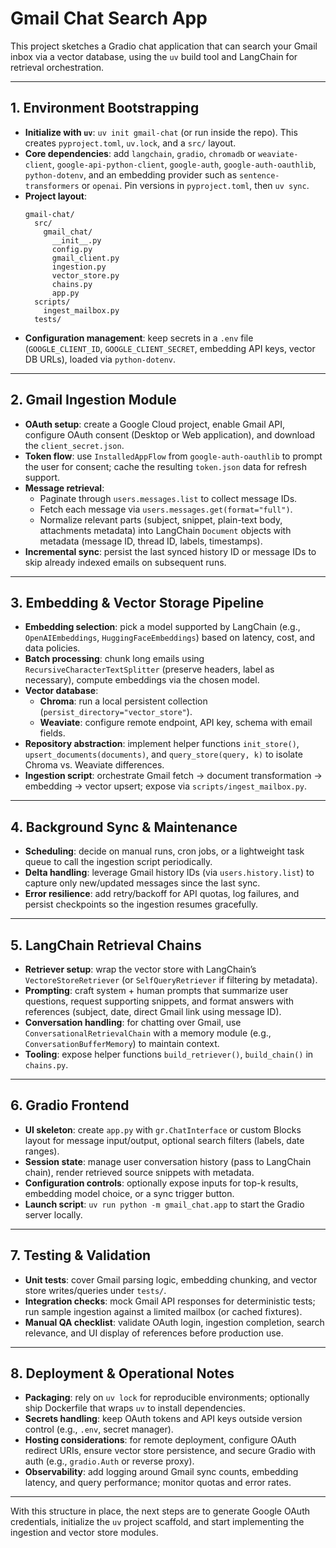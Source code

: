 # Gmail Chat Search App

This project sketches a Gradio chat application that can search your Gmail inbox via a vector database, using the `uv` build tool and LangChain for retrieval orchestration.

---

## 1. Environment Bootstrapping

- **Initialize with `uv`**: `uv init gmail-chat` (or run inside the repo). This creates `pyproject.toml`, `uv.lock`, and a `src/` layout.
- **Core dependencies**: add `langchain`, `gradio`, `chromadb` or `weaviate-client`, `google-api-python-client`, `google-auth`, `google-auth-oauthlib`, `python-dotenv`, and an embedding provider such as `sentence-transformers` or `openai`. Pin versions in `pyproject.toml`, then `uv sync`.
- **Project layout**:
  ```
  gmail-chat/
    src/
      gmail_chat/
        __init__.py
        config.py
        gmail_client.py
        ingestion.py
        vector_store.py
        chains.py
        app.py
    scripts/
      ingest_mailbox.py
    tests/
  ```
- **Configuration management**: keep secrets in a `.env` file (`GOOGLE_CLIENT_ID`, `GOOGLE_CLIENT_SECRET`, embedding API keys, vector DB URLs), loaded via `python-dotenv`.

---

## 2. Gmail Ingestion Module

- **OAuth setup**: create a Google Cloud project, enable Gmail API, configure OAuth consent (Desktop or Web application), and download the `client_secret.json`.
- **Token flow**: use `InstalledAppFlow` from `google-auth-oauthlib` to prompt the user for consent; cache the resulting `token.json` data for refresh support.
- **Message retrieval**:
  - Paginate through `users.messages.list` to collect message IDs.
  - Fetch each message via `users.messages.get(format="full")`.
  - Normalize relevant parts (subject, snippet, plain-text body, attachments metadata) into LangChain `Document` objects with metadata (message ID, thread ID, labels, timestamps).
- **Incremental sync**: persist the last synced history ID or message IDs to skip already indexed emails on subsequent runs.

---

## 3. Embedding & Vector Storage Pipeline

- **Embedding selection**: pick a model supported by LangChain (e.g., `OpenAIEmbeddings`, `HuggingFaceEmbeddings`) based on latency, cost, and data policies.
- **Batch processing**: chunk long emails using `RecursiveCharacterTextSplitter` (preserve headers, label as necessary), compute embeddings via the chosen model.
- **Vector database**:
  - **Chroma**: run a local persistent collection (`persist_directory="vector_store"`).
  - **Weaviate**: configure remote endpoint, API key, schema with email fields.
- **Repository abstraction**: implement helper functions `init_store()`, `upsert_documents(documents)`, and `query_store(query, k)` to isolate Chroma vs. Weaviate differences.
- **Ingestion script**: orchestrate Gmail fetch → document transformation → embedding → vector upsert; expose via `scripts/ingest_mailbox.py`.

---

## 4. Background Sync & Maintenance

- **Scheduling**: decide on manual runs, cron jobs, or a lightweight task queue to call the ingestion script periodically.
- **Delta handling**: leverage Gmail history IDs (via `users.history.list`) to capture only new/updated messages since the last sync.
- **Error resilience**: add retry/backoff for API quotas, log failures, and persist checkpoints so the ingestion resumes gracefully.

---

## 5. LangChain Retrieval Chains

- **Retriever setup**: wrap the vector store with LangChain’s `VectoreStoreRetriever` (or `SelfQueryRetriever` if filtering by metadata).
- **Prompting**: craft system + human prompts that summarize user questions, request supporting snippets, and format answers with references (subject, date, direct Gmail link using message ID).
- **Conversation handling**: for chatting over Gmail, use `ConversationalRetrievalChain` with a memory module (e.g., `ConversationBufferMemory`) to maintain context.
- **Tooling**: expose helper functions `build_retriever()`, `build_chain()` in `chains.py`.

---

## 6. Gradio Frontend

- **UI skeleton**: create `app.py` with `gr.ChatInterface` or custom Blocks layout for message input/output, optional search filters (labels, date ranges).
- **Session state**: manage user conversation history (pass to LangChain chain), render retrieved source snippets with metadata.
- **Configuration controls**: optionally expose inputs for top-k results, embedding model choice, or a sync trigger button.
- **Launch script**: `uv run python -m gmail_chat.app` to start the Gradio server locally.

---

## 7. Testing & Validation

- **Unit tests**: cover Gmail parsing logic, embedding chunking, and vector store writes/queries under `tests/`.
- **Integration checks**: mock Gmail API responses for deterministic tests; run sample ingestion against a limited mailbox (or cached fixtures).
- **Manual QA checklist**: validate OAuth login, ingestion completion, search relevance, and UI display of references before production use.

---

## 8. Deployment & Operational Notes

- **Packaging**: rely on `uv lock` for reproducible environments; optionally ship Dockerfile that wraps `uv` to install dependencies.
- **Secrets handling**: keep OAuth tokens and API keys outside version control (e.g., `.env`, secret manager).
- **Hosting considerations**: for remote deployment, configure OAuth redirect URIs, ensure vector store persistence, and secure Gradio with auth (e.g., `gradio.Auth` or reverse proxy).
- **Observability**: add logging around Gmail sync counts, embedding latency, and query performance; monitor quotas and error rates.

---

With this structure in place, the next steps are to generate Google OAuth credentials, initialize the `uv` project scaffold, and start implementing the ingestion and vector store modules.

